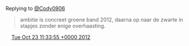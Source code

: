 Replying to [@Cody0906](https://twitter.com/@Cody0906/status/260484934379126785)

> ambitie is concreet groene band 2012, daarna op naar de zwarte in stapjes zonder enige overhaasting\.

<img src="../../media/tweet.ico" width="12" /> [Tue Oct 23 11:33:55 +0000 2012](https://twitter.com/DromerDenker/status/260705610042073088)